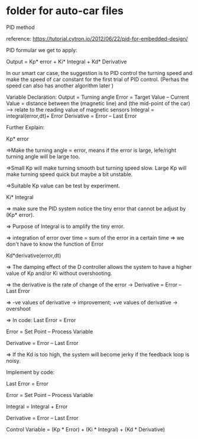 # folder for auto-car files

PID method

reference: https://tutorial.cytron.io/2012/06/22/pid-for-embedded-design/





PID formular we get to apply:

Output = Kp* error + Ki* Integral + Kd* Derivative

In our smart car case, the suggestion is to PID control the turning speed and make the speed of car constant for the first trial of PID control.  (Perhas the speed can also has another algorithm later )

Variable Declaration:
Output = Turning angle
Error = Target Value – Current Value = distance between the (magnetic line) and (the mid-point of the car) --> relate to the reading value of magnetic sensors
Integral = integral(error,dt)+ Error
Derivative = Error – Last Error



Further Explain:

   Kp* error

=>Make the turning angle ∝ error, means if the error is large, lefe/right turning angle will be large too.

=>Small Kp will make turning smooth but turning speed slow. Large Kp will make turning speed quick but maybe a bit unstable.

=>Suitable Kp value can be test by experiment.


   Ki* Integral

=> make sure the PID system notice the tiny error that cannot be adjust by (Kp* error).

=> Purpose of Integral is to amplify the tiny error.

=> integration of error over time = sum of the error in a certain time => we don't have to know the function of Error


   Kd*derivative(error,dt)

=>  The damping effect of the D controller allows the system to have a higher value of Kp and/or Ki without overshooting.

=>  the derivative is the rate of change of the error -> Derivative = Error – Last Error

=>  -ve values of derivative -> improvement; +ve values of derivative -> overshoot

=>  In code:
   Last Error = Error
   
   Error = Set Point – Process Variable
   
   Derivative = Error – Last Error
   
=> If the Kd is too high, the system will become jerky if the feedback loop is noisy.




Implement by code:

Last Error = Error

Error = Set Point – Process Variable

Integral = Integral + Error

Derivative = Error – Last Error

Control Variable = (Kp * Error) + (Ki * Integral) + (Kd * Derivative)










